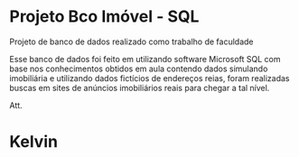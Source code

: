 # Projeto Bco Imóvel - SQL
Projeto de banco de dados realizado como trabalho de faculdade

Esse banco de dados foi feito em utilizando software Microsoft SQL com base nos conhecimentos obtidos em aula contendo dados simulando imobiliária e
utilizando dados fictícios de endereços reias, foram realizadas buscas em sites de anúncios imobiliários reais para chegar a tal nível.

Att.
# Kelvin
